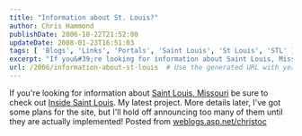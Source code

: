 ```yaml
---
title: "Information about St. Louis?"
author: Chris Hammond
publishDate: 2006-10-22T21:52:00
updateDate: 2008-01-23T16:51:03
tags: [ 'Blogs', 'Links', 'Portals', 'Saint Louis', 'St Louis', 'STL' ]
excerpt: "If you&#39;re looking for information about Saint Louis, Missouri be sure to check out Inside Saint Louis. My latest project. More details later, I&#39;ve got some plans for the site, but I&#39;ll hold off announcing too many of them until they are actually implemented! Posted from..."
url: /2006/information-about-st-louis  # Use the generated URL with year
---
```

If you&#39;re looking for information about <a href="https://stlouisinside.com" target="_blank" title="Inside Saint Louis">Saint Louis, Missouri</a> be sure to check out <a href="https://stlouisinside.com" target="_blank" title="Saint Louis Inside">Inside Saint Louis</a>. My latest project. More details later, I&#39;ve got some plans for the site, but I&#39;ll hold off announcing too many of them until they are actually implemented! Posted from <A href="https://weblogs.asp.net/christoc/">weblogs.asp.net/christoc</a>
